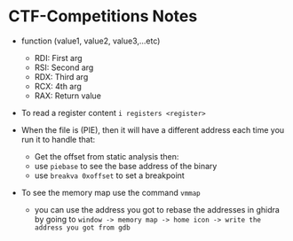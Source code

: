 # CTF-Competitions Notes

- function (value1, value2, value3,...etc)
  - RDI: First arg
  - RSI: Second arg
  - RDX: Third arg
  - RCX: 4th arg
  - RAX: Return value
 
- To read a register content `i registers <register>`

- When the file is (PIE), then it will have a different address each time you run it to handle that:
  - Get the offset from static analysis then:
  - use `piebase` to see the base address of the binary
  - use `breakva 0xoffset` to set a breakpoint
 
- To see the memory map use the command `vmmap`
  - you can use the address you got to rebase the addresses in ghidra by going to `window -> memory map -> home icon -> write the address you got from gdb`


